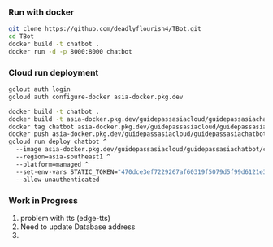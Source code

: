 ### Run with docker
```bash
git clone https://github.com/deadlyflourish4/TBot.git
cd TBot
docker build -t chatbot .
docker run -d -p 8000:8000 chatbot
```

### Cloud run deployment
```bash
gclout auth login
gcloud auth configure-docker asia-docker.pkg.dev  

docker build -t chatbot . 
docker build -t asia-docker.pkg.dev/guidepassasiacloud/guidepassasiachatbot/chatbot . 
docker tag chatbot asia-docker.pkg.dev/guidepassasiacloud/guidepassasiachatbot/chatbot 
docker push asia-docker.pkg.dev/guidepassasiacloud/guidepassasiachatbot/chatbot  
gcloud run deploy chatbot ^
  --image asia-docker.pkg.dev/guidepassasiacloud/guidepassasiachatbot/chatbot:latest ^
  --region=asia-southeast1 ^
  --platform=managed ^
  --set-env-vars STATIC_TOKEN="470dce3ef7229267af60319f5079d5f99d6121e371e1823d028d1d170c9463ef" ^
  --allow-unauthenticated
```

### Work in Progress
1. problem with tts (edge-tts)
2. Need to update Database address
3. 